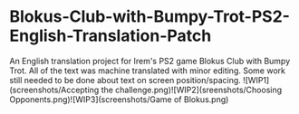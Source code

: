 # Blokus-Club-with-Bumpy-Trot-PS2-English-Translation-Patch
An English translation project for Irem's PS2 game Blokus Club with Bumpy Trot.
All of the text was machine translated with minor editing.
Some work still needed to be done about text on screen position/spacing.
![WIP1](screenshots/Accepting the challenge.png)![WIP2](sreenshots/Choosing Opponents.png)![WIP3](screenshots/Game of Blokus.png)
